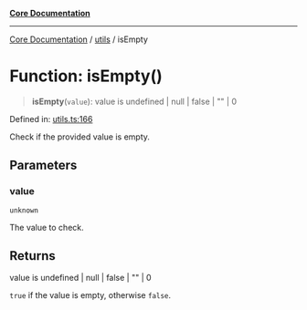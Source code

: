 [**Core Documentation**](../../README.md)

***

[Core Documentation](../../README.md) / [utils](../README.md) / isEmpty

# Function: isEmpty()

> **isEmpty**(`value`): value is undefined \| null \| false \| "" \| 0

Defined in: [utils.ts:166](https://github.com/stonemjs/core/blob/3581a30de158e951ead319c3cc6abead0be9639f/src/utils.ts#L166)

Check if the provided value is empty.

## Parameters

### value

`unknown`

The value to check.

## Returns

value is undefined \| null \| false \| "" \| 0

`true` if the value is empty, otherwise `false`.
